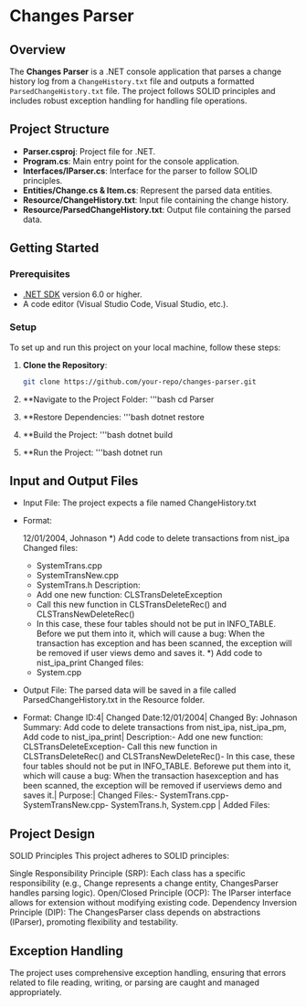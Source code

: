 ﻿# Changes Parser

## Overview
The **Changes Parser** is a .NET console application that parses a change history log from a `ChangeHistory.txt` file and outputs a formatted `ParsedChangeHistory.txt` file. The project follows SOLID principles and includes robust exception handling for handling file operations.

## Project Structure


- **Parser.csproj**: Project file for .NET.
- **Program.cs**: Main entry point for the console application.
- **Interfaces/IParser.cs**: Interface for the parser to follow SOLID principles.
- **Entities/Change.cs & Item.cs**: Represent the parsed data entities.
- **Resource/ChangeHistory.txt**: Input file containing the change history.
- **Resource/ParsedChangeHistory.txt**: Output file containing the parsed data.

## Getting Started

### Prerequisites
- [.NET SDK](https://dotnet.microsoft.com/download) version 6.0 or higher.
- A code editor (Visual Studio Code, Visual Studio, etc.).

### Setup
To set up and run this project on your local machine, follow these steps:

1. **Clone the Repository**:
   ```bash
   git clone https://github.com/your-repo/changes-parser.git

2. **Navigate to the Project Folder:
    '''bash
    cd Parser

3. **Restore Dependencies:
    '''bash
    dotnet restore

4. **Build the Project:
    '''bash
    dotnet build

5. **Run the Project:
    '''bash
    dotnet run


## Input and Output Files
* Input File: The project expects a file named ChangeHistory.txt
* Format:

    12/01/2004, Johnason
    *) Add code to delete transactions from nist_ipa
    Changed files:
    - SystemTrans.cpp
    - SystemTransNew.cpp
    - SystemTrans.h
    Description:
    - Add one new function: CLSTransDeleteException
    - Call this new function in CLSTransDeleteRec() and CLSTransNewDeleteRec()
    - In this case, these four tables should not be put in INFO_TABLE. Before
    we put them into it, which will cause a bug: When the transaction has
    exception and has been scanned, the exception will be removed if user
    views demo and saves it.
    *) Add code to nist_ipa_print
    Changed files:
    - System.cpp  

* Output File: The parsed data will be saved in a file called ParsedChangeHistory.txt in the Resource folder.
* Format:
    Change ID:4|
    Changed Date:12/01/2004|
    Changed By: Johnason
    Summary: Add code to delete transactions from nist_ipa, nist_ipa_pm, Add code to nist_ipa_print|
    Description:- Add one new function: CLSTransDeleteException- Call this new function in CLSTransDeleteRec() and CLSTransNewDeleteRec()- In this case, these four tables should not be put in INFO_TABLE. Beforewe put them into it, which will cause a bug: When the transaction hasexception and has been scanned, the exception will be removed if userviews demo and saves it.|
    Purpose:|
    Changed Files:- SystemTrans.cpp- SystemTransNew.cpp- SystemTrans.h, System.cpp |
    Added Files:

## Project Design
SOLID Principles
This project adheres to SOLID principles:

Single Responsibility Principle (SRP): Each class has a specific responsibility (e.g., Change represents a change entity, ChangesParser handles parsing logic).
Open/Closed Principle (OCP): The IParser interface allows for extension without modifying existing code.
Dependency Inversion Principle (DIP): The ChangesParser class depends on abstractions (IParser), promoting flexibility and testability.

## Exception Handling
The project uses comprehensive exception handling, ensuring that errors related to file reading, writing, or parsing are caught and managed appropriately.
